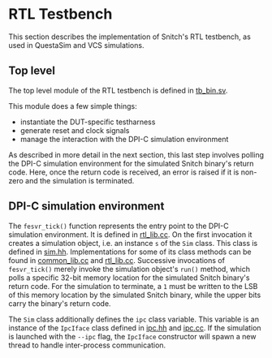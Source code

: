 # RTL Testbench

This section describes the implementation of Snitch's RTL testbench, as used in QuestaSim and VCS simulations.

## Top level

The top level module of the RTL testbench is defined in [tb_bin.sv](https://github.com/pulp-platform/snitch_cluster/blob/main/target/common/test/tb_bin.sv).

This module does a few simple things:
- instantiate the DUT-specific testharness
- generate reset and clock signals
- manage the interaction with the DPI-C simulation environment

As described in more detail in the next section, this last step involves polling the DPI-C simulation environment for the simulated Snitch binary's return code. Here, once the return code is received, an error is raised if it is non-zero and the simulation is terminated.

## DPI-C simulation environment

The `fesvr_tick()` function represents the entry point to the DPI-C simulation environment. It is defined in [rtl_lib.cc](https://github.com/pulp-platform/snitch_cluster/blob/main/target/common/test/rtl_lib.cc). On the first invocation it creates a simulation  object, i.e. an instance `s` of the `Sim` class. This class is defined in [sim.hh](https://github.com/pulp-platform/snitch_cluster/blob/main/target/common/test/sim.hh). Implementations for some of its class methods can be found in [common_lib.cc](https://github.com/pulp-platform/snitch_cluster/blob/main/target/common/test/common_lib.cc) and [rtl_lib.cc](https://github.com/pulp-platform/snitch_cluster/blob/main/target/common/test/rtl_lib.cc). Successive invocations of `fesvr_tick()` merely invoke the simulation object's `run()` method, which polls a specific 32-bit memory location for the simulated Snitch binary's return code. For the simulation to terminate, a `1` must be written to the LSB of this memory location by the simulated Snitch binary, while the upper bits carry the binary's return code.

The `Sim` class additionally defines the `ipc` class variable. This variable is an instance of the `IpcIface` class defined in [ipc.hh](https://github.com/pulp-platform/snitch_cluster/blob/main/target/common/test/ipc.hh) and [ipc.cc](https://github.com/pulp-platform/snitch_cluster/blob/main/target/common/test/ipc.cc). If the simulation is launched with the `--ipc` flag, the `IpcIface` constructor will spawn a new thread to handle inter-process communication.
